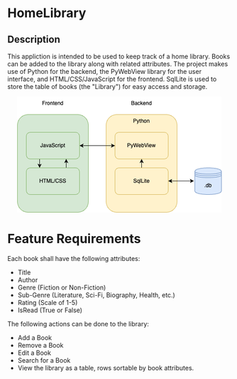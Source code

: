 # HomeLibrary
## Description
This appliction is intended to be used to keep track of a home library. Books can be added to the library along with related attributes. The project makes use of Python for the backend, the PyWebView library for the user interface, and HTML/CSS/JavaScript for the frontend. SqlLite is used to store the table of books (the "Library") for easy access and storage. 


<p align="center">
  <img src="docs\BlockDiagram.drawio.png" />
</p>

# Feature Requirements
Each book shall have the following attributes:
- Title
- Author 
- Genre (Fiction or Non-Fiction)
- Sub-Genre (Literature, Sci-Fi, Biography, Health, etc.)
- Rating (Scale of 1-5)
- IsRead (True or False)

The following actions can be done to the library:
- Add a Book
- Remove a Book
- Edit a Book
- Search for a Book
- View the library as a table, rows sortable by book attributes.
